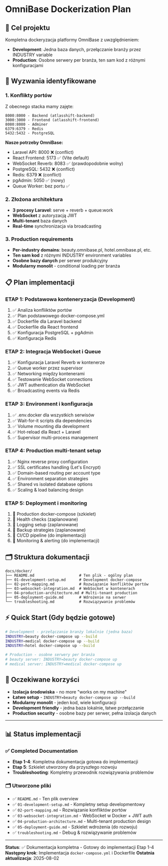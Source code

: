 # OmniBase Dockerization Plan

## 🎯 Cel projektu
Kompletna dockeryzacja platformy OmniBase z uwzględnieniem:
- **Development**: Jedna baza danych, przełączanie branży przez INDUSTRY variable
- **Production**: Osobne serwery per branża, ten sam kod z różnymi konfiguracjami

## 🚨 Wyzwania identyfikowane

### 1. **Konflikty portów**
Z obecnego stacka mamy zajęte:
```
8000:8000 - Backend (atlasshift-backend)
3000:3000 - Frontend (atlasshift-frontend) 
8080:8080 - Adminer
6379:6379 - Redis
5432:5432 - PostgreSQL
```

**Nasze potrzeby OmniBase:**
- Laravel API: 8000 ❌ (conflict)
- React Frontend: 5173 ✅ (Vite default)
- WebSocket Reverb: 8083 ✅ (prawdopodobnie wolny)
- PostgreSQL: 5432 ❌ (conflict)
- Redis: 6379 ❌ (conflict)
- pgAdmin: 5050 ✅ (nowy)
- Queue Worker: bez portu ✅

### 2. **Złożona architektura**
- **3 procesy Laravel**: serve + reverb + queue:work
- **WebSocket** z autoryzacją JWT
- **Multi-tenant** baza danych
- **Real-time** synchronizacja via broadcasting

### 3. **Production requirements**
- **Per-industry domains**: beauty.omnibase.pl, hotel.omnibase.pl, etc.
- **Ten sam kod** z różnymi INDUSTRY environment variables
- **Osobne bazy danych** per serwer produkcyjny
- **Modularny monolit** - conditional loading per branża

## 📋 Plan implementacji

### **ETAP 1: Podstawowa konteneryzacja (Development)**
1. ✅ Analiza konfliiktów portów
2. ✅ Plan podstawowego docker-compose.yml 
3. ✅ Dockerfile dla Laravel backend
4. ✅ Dockerfile dla React frontend  
5. ✅ Konfiguracja PostgreSQL + pgAdmin
6. ✅ Konfiguracja Redis

### **ETAP 2: Integracja WebSocket i Queue**
1. ✅ Konfiguracja Laravel Reverb w kontenerze
2. ✅ Queue worker przez supervisor
3. ✅ Networking między kontenerami
4. ✅ Testowanie WebSocket connections
5. ✅ JWT authentication dla WebSocket
6. ✅ Broadcasting events via Redis

### **ETAP 3: Environment i konfiguracja**
1. ✅ .env.docker dla wszystkich serwisów
2. ✅ Wait-for-it scripts dla dependencies
3. ✅ Volume mounting dla development
4. ✅ Hot-reload dla React + Laravel
5. ✅ Supervisor multi-process management

### **ETAP 4: Production multi-tenant setup**
1. ✅ Nginx reverse proxy configuration
2. ✅ SSL certificates handling (Let's Encrypt)
3. ✅ Domain-based routing per account type
4. ✅ Environment separation strategies
5. ✅ Shared vs isolated database options
6. ✅ Scaling & load balancing design

### **ETAP 5: Deployment i monitoring**
1. 📝 Production docker-compose (szkielet)
2. 📝 Health checks (zaplanowane)
3. 📝 Logging setup (zaplanowane)
4. 📝 Backup strategies (zaplanowane)
5. 📝 CI/CD pipeline (do implementacji)
6. 📝 Monitoring & alerting (do implementacji)

## 🗂️ Struktura dokumentacji
```
docs/docker/
├── README.md                    # Ten plik - ogólny plan
├── 01-development-setup.md      # Development docker-compose
├── 02-port-mapping.md           # Rozwiązanie konfliktów portów  
├── 03-websocket-integration.md  # WebSocket w kontenerach
├── 04-production-architecture.md # Multi-tenant production
├── 05-deployment-guide.md       # Wdrożenie na serwer
└── troubleshooting.md           # Rozwiązywanie problemów
```

## ⚡ Quick Start (Gdy będzie gotowe)
```bash
# Development - przełączanie branży lokalnie (jedna baza)
INDUSTRY=beauty docker-compose up --build
INDUSTRY=medical docker-compose up --build  
INDUSTRY=hotel docker-compose up --build

# Production - osobne serwery per branża
# beauty server: INDUSTRY=beauty docker-compose up
# medical server: INDUSTRY=medical docker-compose up
```

## 🎯 Oczekiwane korzyści
- **Izolacja środowiska** - no more "works on my machine"
- **Łatwe setup** - `INDUSTRY=beauty docker-compose up --build`
- **Modularny monolit** - jeden kod, wiele konfiguracji
- **Development friendly** - jedna baza lokalnie, łatwe przełączanie
- **Production security** - osobne bazy per serwer, pełna izolacja danych

---
## 📊 Status implementacji

### ✅ Completed Documentation
- **Etap 1-4**: Kompletna dokumentacja gotowa do implementacji
- **Etap 5**: Szkielet utworzony dla przyszłego rozwoju
- **Troubleshooting**: Kompletny przewodnik rozwiązywania problemów

### 🗂️ Utworzone pliki
- ✅ `README.md` - Ten plik overview
- ✅ `01-development-setup.md` - Kompletny setup developmentowy
- ✅ `02-port-mapping.md` - Rozwiązanie konfliktów portów
- ✅ `03-websocket-integration.md` - WebSocket w Docker + JWT auth
- ✅ `04-production-architecture.md` - Multi-tenant production design
- ✅ `05-deployment-guide.md` - Szkielet wdrożenia (do rozwoju)
- ✅ `troubleshooting.md` - Debug & rozwiązywanie problemów

---
**Status**: ✅ Dokumentacja kompletna - Gotowy do implementacji Etap 1-4
**Następny krok**: Implementacja `docker-compose.yml` i Dockerfile
**Ostatnia aktualizacja**: 2025-08-02